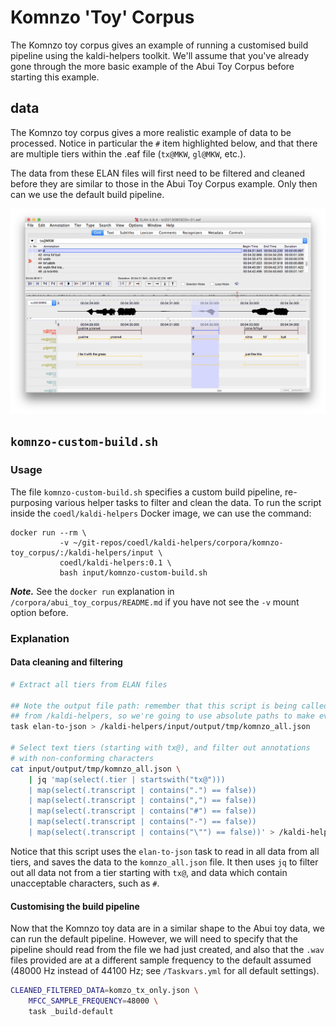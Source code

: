 # Komnzo 'Toy' Corpus

The Komnzo toy corpus gives an example of running a customised build pipeline using the kaldi-helpers toolkit. We'll assume that you've already gone through the more basic example of the Abui Toy Corpus before starting this example.

## data

The Komnzo toy corpus gives a more realistic example of data to be processed. Notice in particular the `#` item highlighted below, and that there are multiple tiers within the .eaf file (`tx@MKW`, `gl@MKW`, etc.).

The data from these ELAN files will first need to be filtered and cleaned before they are similar to those in the Abui Toy Corpus example. Only then can we use the default build pipeline.

![](../../screenshots/komnzo-toy-corpus-eaf.png)

## `komnzo-custom-build.sh`

### Usage

The file `komnzo-custom-build.sh` specifies a custom build pipeline, re-purposing various helper tasks to filter and clean the data. To run the script inside the `coedl/kaldi-helpers` Docker image, we can use the command:

```
docker run --rm \
           -v ~/git-repos/coedl/kaldi-helpers/corpora/komnzo-toy_corpus/:/kaldi-helpers/input \
           coedl/kaldi-helpers:0.1 \
           bash input/komnzo-custom-build.sh
```

***Note.*** See the `docker run` explanation in `/corpora/abui_toy_corpus/README.md` if you have not see the `-v` mount option before.

### Explanation

#### Data cleaning and filtering

```bash
# Extract all tiers from ELAN files

## Note the output file path: remember that this script is being called
## from /kaldi-helpers, so we're going to use absolute paths to make everything clear
task elan-to-json > /kaldi-helpers/input/output/tmp/komnzo_all.json

# Select text tiers (starting with tx@), and filter out annotations
# with non-conforming characters
cat input/output/tmp/komnzo_all.json \
	| jq 'map(select(.tier | startswith("tx@")))
	| map(select(.transcript | contains(".") == false))
	| map(select(.transcript | contains(",") == false))
	| map(select(.transcript | contains("#") == false))
	| map(select(.transcript | contains("-") == false))
	| map(select(.transcript | contains("\"") == false))' > /kaldi-helpers/input/output/tmp/komzo_tx_only.json

```

Notice that this script uses the `elan-to-json` task to read in all data from all tiers, and saves the data to the `komnzo_all.json` file. It then uses `jq` to filter out all data not from a tier starting with `tx@`, and data which contain unacceptable characters, such as `#`.

#### Customising the build pipeline

Now that the Komnzo toy data are in a similar shape to the Abui toy data, we can run the default pipeline. However, we will need to specify that the pipeline should read from the file we had just created, and also that the `.wav` files provided are at a different sample frequency to the default assumed (48000 Hz instead of 44100 Hz; see `/Taskvars.yml` for all default settings).

```bash
CLEANED_FILTERED_DATA=komzo_tx_only.json \
	MFCC_SAMPLE_FREQUENCY=48000 \
	task _build-default
```
